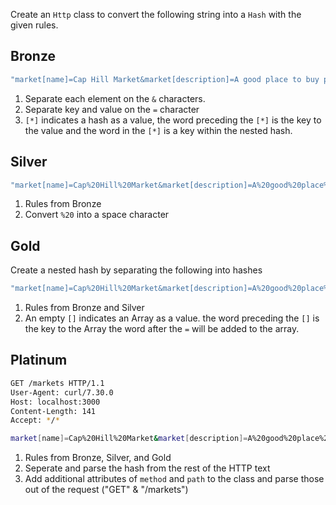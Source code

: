 Create an `Http` class to convert the following string into a `Hash` with the given rules.

Bronze
-------

```ruby
"market[name]=Cap Hill Market&market[description]=A good place to buy produce"
```

1. Separate each element on the `&` characters.
2. Separate key and value on the `=` character
2. `[*]` indicates a hash as a value, the word preceding the `[*]` is the key to the value and the word in the `[*]` is a key within the nested hash.


Silver
-------

```ruby
"market[name]=Cap%20Hill%20Market&market[description]=A%20good%20place%20to%20buy%20produce"
```

1. Rules from Bronze
2. Convert `%20` into a space character


Gold
-------
Create a nested hash by separating the following into hashes

```ruby
"market[name]=Cap%20Hill%20Market&market[description]=A%20good%20place%20to%20buy%20produce&market[vendors_attributes][][name]=Jules%20Produce"
```

1. Rules from Bronze and Silver
2. An empty `[]` indicates an Array as a value. the word preceding the `[]` is the key to the Array the word after the `=` will be added to the array.

Platinum
-----

```bash
GET /markets HTTP/1.1
User-Agent: curl/7.30.0
Host: localhost:3000
Content-Length: 141
Accept: */*

market[name]=Cap%20Hill%20Market&market[description]=A%20good%20place%20to%20buy%20produce&market[vendors_attributes][][name]=Jules%20Produce
```

1. Rules from Bronze, Silver, and Gold
2. Seperate and parse the hash from the rest of the HTTP text
3. Add additional attributes of `method` and `path` to the class and parse those out of the request ("GET" & "/markets")
